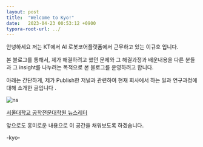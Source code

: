 ```yaml
---
layout: post
title:  "Welcome to Kyo!"
date:   2023-04-23 00:53:12 +0900
typora-root-url: ../
---
```


안녕하세요 
저는 KT에서 AI 로봇코어플랫폼에서 근무하고 있는 이규호 입니다.

본 블로그를 통해서, 제가 해결하려고 했던 문제와 그 해결과정과 배운내용을
다른 분들과 그 insight를 나누려는 목적으로 본 블로그를 운영하려고 합니다.

아래는 간단하게, 제가 Publish한 저널과 관련하여 현재 회사에서 하는 일과 
연구과정에 대해 소개한 글입니다 . 

![ns](C:\code_work\secondwind86.github.io\images\2023-04-18-welcome-to-jekyll\ns-1682428274018-1.jpg)

[서울대학교 공학전문대학원 뉴스레터](https://gsep.snu.ac.kr/introduction/news?bm=v&bbsidx=1673)

앞으로도 흥미로운 내용으로 이 공간을 채워보도록 하겠습니다.

-kyo-